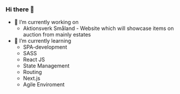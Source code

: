 ### Hi there 👋

- 🔭 I’m currently working on
    - Aktionsverk Småland - Website which will showcase items on auction from mainly estates
- 🌱 I’m currently learning
    - SPA-development
    - SASS
    - React JS
    -   State Management
    -   Routing
    - Next.js
    - Agile Enviroment


